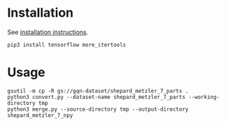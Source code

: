 # Installation

See [installation instructions](https://cloud.google.com/storage/docs/gsutil_install).

```
pip3 install tensorflow more_itertools
```

# Usage

```
gsutil -m cp -R gs://gqn-dataset/shepard_metzler_7_parts .
python3 convert.py --dataset-name shepard_metzler_7_parts --working-directory tmp
python3 merge.py --source-directory tmp --output-directory shepard_metzler_7_npy
```